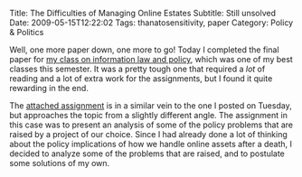 Title: The Difficulties of Managing Online Estates
Subtitle: Still unsolved
Date: 2009-05-15T12:22:02
Tags: thanatosensitivity, paper
Category: Policy & Politics

Well, one more paper down, one more to go! Today I completed the final paper 
for [my class on information law and policy][1], which was one of my best 
classes this semester. It was a pretty tough one that required a *lot* of 
reading and a lot of extra work for the assignments, but I found it quite 
rewarding in the end. 

The [attached assignment][2] is in a similar vein to the one I posted on 
Tuesday, but approaches the topic from a slightly different angle. The assignment in 
this case was to present an analysis of some of the policy problems that are 
raised by a project of our choice. Since I had already done a lot of thinking 
about the policy implications of how we handle online assets after a death, I 
decided to analyze some of the problems that are raised, and to postulate some 
solutions of my own.

[1]: http://courses.ischool.berkeley.edu/i205/s09/index.html
[2]: {filenames}/pdfs/online-estates.pdf
